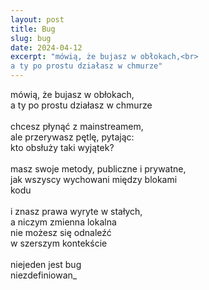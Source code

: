 ```yaml
---
layout: post
title: Bug
slug: bug
date: 2024-04-12
excerpt: "mówią, że bujasz w obłokach,<br>
a ty po prostu działasz w chmurze"
---
```

mówią, że bujasz w obłokach,<br>
a ty po prostu działasz w chmurze<br>
<br>
chcesz płynąć z mainstreamem,<br>
ale przerywasz pętlę, pytając:<br>
kto obsłuży taki wyjątek?<br>
<br>
masz swoje metody, publiczne i prywatne,<br>
jak wszyscy wychowani między blokami<br>
kodu<br>
<br>
i znasz prawa wyryte w stałych,<br>
a niczym zmienna lokalna<br>
nie możesz się odnaleźć<br>
w szerszym kontekście<br>
<br>
niejeden jest bug<br>
niezdefiniowan\_
